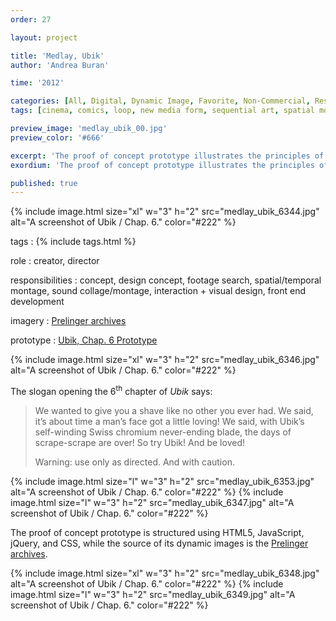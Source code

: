 ```yaml
---
order: 27

layout: project

title: 'Medlay, Ubik'
author: 'Andrea Buran'

time: '2012'

categories: [All, Digital, Dynamic Image, Favorite, Non-Commercial, Research]
tags: [cinema, comics, loop, new media form, sequential art, spatial montage]

preview_image: 'medlay_ubik_00.jpg'
preview_color: '#666'

excerpt: 'The proof of concept prototype illustrates the principles of Medlay. It is based on the slogan opening the 6th chapter of “Ubik”, a science fiction novel by Philp K. Dick.'
exordium: 'The proof of concept prototype illustrates the principles of [Medlay](http://ranbureand.github.io/medlay/ "Medlay on GitHub"). It is based on the slogan opening the 6<sup>th</sup> chapter of *Ubik*, a science fiction novel by Philp K. Dick.'

published: true
---
```


<div class="figures">
    {% include image.html
        size="xl"
        w="3" h="2"
        src="medlay_ubik_6344.jpg"
        alt="A screenshot of Ubik / Chap. 6."
        color="#222"
    %}
</div>

tags
: {% include tags.html %}

role
: creator, director

responsibilities
: concept, design concept, footage search, spatial/temporal montage, sound collage/montage, interaction + visual design, front end development

imagery
: [Prelinger archives](http://www.archive.org/browse.php?field=subject&mediatype=movies&collection=prelinger "Prelinger archives on Internet Archive")

prototype
: [Ubik, Chap. 6 Prototype](http://ranbureand.github.io/ubik-chap-6/ "Ubik, Chap. 6 on GitHub")

<div class="figures">
    {% include image.html
        size="xl"
        w="3" h="2"
        src="medlay_ubik_6346.jpg"
        alt="A screenshot of Ubik / Chap. 6."
        color="#222"
    %}
</div>

The slogan opening the 6<sup>th</sup> chapter of *Ubik* says:

>We wanted to give you a shave like no other you ever had. We said, it’s about time a man’s face got a little loving! We said, with Ubik’s self-winding Swiss chromium never-ending blade, the days of scrape-scrape are over! So try Ubik! And be loved!
>
>Warning: use only as directed. And with caution.

<div class="figures">
    {% include image.html
        size="l"
        w="3" h="2"
        src="medlay_ubik_6353.jpg"
        alt="A screenshot of Ubik / Chap. 6."
        color="#222"
    %}
    {% include image.html
        size="l"
        w="3" h="2"
        src="medlay_ubik_6347.jpg"
        alt="A screenshot of Ubik / Chap. 6."
        color="#222"
    %}
</div>

The proof of concept prototype is structured using HTML5, JavaScript, jQuery, and CSS, while the source of its dynamic images is the [Prelinger archives](http://www.archive.org/browse.php?field=subject&mediatype=movies&collection=prelinger "Prelinger archives on Internet Archive").

<div class="figures">
    {% include image.html
        size="xl"
        w="3" h="2"
        src="medlay_ubik_6348.jpg"
        alt="A screenshot of Ubik / Chap. 6."
        color="#222"
    %}
    {% include image.html
        size="l"
        w="3" h="2"
        src="medlay_ubik_6349.jpg"
        alt="A screenshot of Ubik / Chap. 6."
        color="#222"
    %}
</div>
